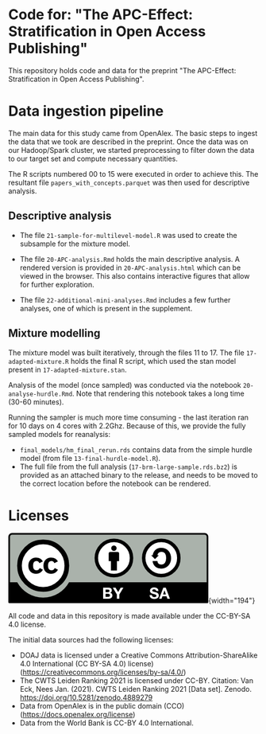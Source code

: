 # Code for: "The APC-Effect: Stratification in Open Access Publishing"

This repository holds code and data for the preprint "The APC-Effect:
Stratification in Open Access Publishing".

# Data ingestion pipeline

The main data for this study came from OpenAlex. The basic steps to ingest the
data that we took are described in the preprint. Once the data was on our
Hadoop/Spark cluster, we started preprocessing to filter down the data to our
target set and compute necessary quantities.

The R scripts numbered 00 to 15 were executed in order to achieve this. The
resultant file `papers_with_concepts.parquet` was then used for descriptive
analysis. 

## Descriptive analysis

-   The file `21-sample-for-multilevel-model.R` was used to create the subsample
    for the mixture model.

-   The file `20-APC-analysis.Rmd` holds the main descriptive analysis. A rendered
version is provided in `20-APC-analysis.html` which can be viewed in the browser.
This also contains interactive figures that allow for further exploration.

- The file `22-additional-mini-analyses.Rmd` includes a few further analyses, one
of which is present in the supplement.

## Mixture modelling
The mixture model was built iteratively, through the files 11 to 17. The file
`17-adapted-mixture.R` holds the final R script, which used the stan model present
in `17-adapted-mixture.stan`. 

Analysis of the model (once sampled) was conducted via the notebook 
`20-analyse-hurdle.Rmd`. Note that rendering this notebook takes a long time
(30-60 minutes). 

Running the sampler is much more time consuming - the last iteration ran for 10
days on 4 cores with 2.2Ghz. Because of this, we provide the fully sampled models
for reanalysis:

- `final_models/hm_final_rerun.rds` contains data from the simple hurdle model
(from file `13-final-hurdle-model.R`).
- The full file from the full analysis (`17-brm-large-sample.rds.bz2`) is provided
as an attached binary to the release, and needs to be moved to the correct location
before the notebook can be rendered.

# Licenses

![](license.png){width="194"}

All code and data in this repository is made available under the CC-BY-SA 4.0
license.

The initial data sources had the following licenses:

-   DOAJ data is licensed under a Creative Commons Attribution-ShareAlike 4.0
    International (CC BY-SA 4.0) license)
    (<https://creativecommons.org/licenses/by-sa/4.0/>)
-   The CWTS Leiden Ranking 2021 is licensed under CC-BY. Citation: Van Eck,
    Nees Jan. (2021). CWTS Leiden Ranking 2021 [Data set]. Zenodo.
    <https://doi.org/10.5281/zenodo.4889279>
-   Data from OpenAlex is in the public domain (CCO)
    (<https://docs.openalex.org/license>)
-   Data from the World Bank is CC-BY 4.0 International.
